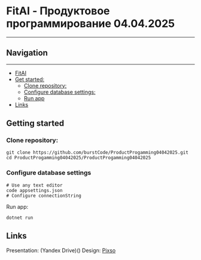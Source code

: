# FitAI - Продуктовое программирование 04.04.2025
---
## Navigation
----
<!--toc:start-->
- [FitAI](#FitAI)
- [Get started:](#Get-Started)
    - [Clone repository:](#Clone-repository)
    - [Configure database settings:](#Configure-database-settings)
    - [Run app](#Run-app)
- [Links](#Links)
<!--toc:end-->
## Getting started
### Clone repository:
```
git clone https://github.com/burstCode/ProductProgamming04042025.git
cd ProductProgamming04042025/ProductProgamming04042025
```
### Configure database settings
```
# Use any text editor
code appsettings.json
# Configure connectionString
```
Run app:
```
dotnet run
```
## Links
Presentation: (Yandex Drive)()
Design: [Pixso](https://pixso.net/app/editor/4j5y1yfq1Q8fM0kwdwZI9g)
